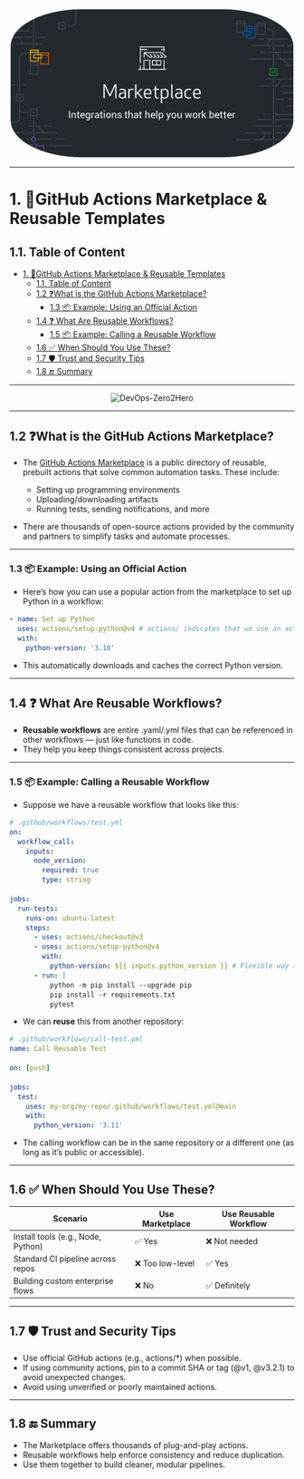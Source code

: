 <!-- omit in toc -->
<div align="center">
  <img src="/Content/github-actions/resources/logos/github-marketplace-logo.png" alt="DevOps-Zero2Hero" width="500" style="border-radius: 25%;padd">
</div>

---

# 1. 🛒GitHub Actions Marketplace & Reusable Templates

## 1.1. Table of Content

- [1. 🛒GitHub Actions Marketplace \& Reusable Templates](#1-github-actions-marketplace--reusable-templates)
  - [1.1. Table of Content](#11-table-of-content)
  - [1.2 ❓What is the GitHub Actions Marketplace?](#12-what-is-the-github-actions-marketplace)
    - [1.3 📦 Example: Using an Official Action](#13--example-using-an-official-action)
  - [1.4 ❓ What Are Reusable Workflows?](#14--what-are-reusable-workflows)
    - [1.5 📦 Example: Calling a Reusable Workflow](#15--example-calling-a-reusable-workflow)
  - [1.6 ✅ When Should You Use These?](#16--when-should-you-use-these)
  - [1.7 🛡️ Trust and Security Tips](#17-️-trust-and-security-tips)
  - [1.8 🔚 Summary](#18--summary)

---

<div align="center">
  <img src="/resources/images/cover-rounded.png" alt="DevOps-Zero2Hero" width="500">
</div>

---

## 1.2 ❓What is the GitHub Actions Marketplace?
- The [GitHub Actions Marketplace](https://github.com/marketplace?type=actions) is a public directory of reusable, prebuilt actions that solve common automation tasks. These include:

  - Setting up programming environments
  - Uploading/downloading artifacts
  - Running tests, sending notifications, and more

- There are thousands of open-source actions provided by the community and partners to simplify tasks and automate processes.

---

### 1.3 📦 Example: Using an Official Action

- Here’s how you can use a popular action from the marketplace to set up Python in a workflow:

```yaml
- name: Set up Python
  uses: actions/setup-python@v4 # actions/ indicates that we use an action from the marketplace 
  with:
    python-version: '3.10'
```

- This automatically downloads and caches the correct Python version.

---

## 1.4 ❓ What Are Reusable Workflows?

- **Reusable workflows** are entire .yaml/.yml files that can be referenced in other workflows — just like functions in code.
- They help you keep things consistent across projects.

---

### 1.5 📦 Example: Calling a Reusable Workflow

- Suppose we have a reusable workflow that looks like this:

```yaml
# .github/workflows/test.yml
on:
  workflow_call:
    inputs:
      node_version:
        required: true
        type: string

jobs:
  run-tests:
    runs-on: ubuntu-latest
    steps:
      - uses: actions/checkout@v3
      - uses: actions/setup-python@v4
        with:
          python-version: ${{ inputs.python_version }} # Flexible way to work with variables that makes the code reusable
      - run: |
          python -m pip install --upgrade pip
          pip install -r requirements.txt
          pytest
```

- We can **reuse** this from another repository:

```yaml
# .github/workflows/call-test.yml
name: Call Reusable Test

on: [push]

jobs:
  test:
    uses: my-org/my-repo/.github/workflows/test.yml@main
    with:
      python_version: '3.11'
```
- The calling workflow can be in the same repository or a different one (as long as it’s public or accessible).

---

## 1.6 ✅ When Should You Use These?

| Scenario                             | Use Marketplace | Use Reusable Workflow |
|--------------------------------------|------------------|------------------------|
| Install tools (e.g., Node, Python)   | ✅ Yes           | ❌ Not needed          |
| Standard CI pipeline across repos    | ❌ Too low-level | ✅ Yes                 |
| Building custom enterprise flows     | ❌       No        | ✅ Definitely          |

---

## 1.7 🛡️ Trust and Security Tips
- Use official GitHub actions (e.g., actions/*) when possible.
- If using community actions, pin to a commit SHA or tag (@v1, @v3.2.1) to avoid unexpected changes.
- Avoid using unverified or poorly maintained actions.

---

## 1.8 🔚 Summary
- The Marketplace offers thousands of plug-and-play actions.
- Reusable workflows help enforce consistency and reduce duplication.
- Use them together to build cleaner, modular pipelines.